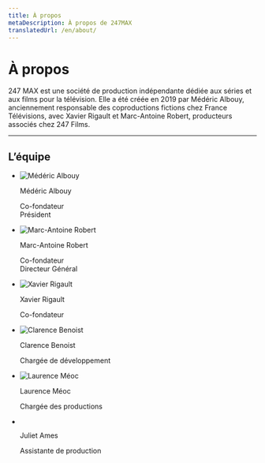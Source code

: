 ```yaml
---
title: À propos
metaDescription: À propos de 247MAX
translatedUrl: /en/about/
---
```


# À propos

247 MAX est une société de production indépendante dédiée aux séries et aux films pour la
télévision. Elle a été créée en 2019 par Médéric Albouy, anciennement responsable des
coproductions fictions chez France Télévisions, avec Xavier Rigault et Marc-Antoine Robert,
producteurs associés chez 247 Films. 

<hr role="presentation">

<div class="text-align-center">

## L’équipe

</div>

<div class="team">
  <ul class="team_list">
    <li class="team_item">
      <img src="/images/mederic-albouy.jpg" alt="Médéric Albouy" class="team_img">
      <p class="team_name">Médéric Albouy</p>
      <p class="team_function">Co-fondateur <br>Président</p>
    </li>
    <li class="team_item">
      <img src="/images/marc-antoine-robert.jpg" alt="Marc-Antoine Robert" class="team_img">
      <p class="team_name">Marc-Antoine Robert</p>
      <p class="team_function">Co-fondateur <br>Directeur Général</p>
    </li>
    <li class="team_item">
      <img src="/images/xavier-rigault.jpg" alt="Xavier Rigault" class="team_img">
      <p class="team_name">Xavier Rigault</p>
      <p class="team_function">Co-fondateur</p>
    </li>
    <li class="team_item">
      <img src="/images/clarence-benoist.jpg" alt="Clarence Benoist" class="team_img">
      <p class="team_name">Clarence Benoist</p>
      <p class="team_function">Chargée de développement</p>
    </li>
    <li class="team_item">
      <img src="/images/laurence-meoc.jpg" alt="Laurence Méoc" class="team_img">
      <p class="team_name">Laurence Méoc</p>
      <p class="team_function">Chargée des productions</p>
    </li>
    <li class="team_item">
      <img src="/images/team-woman.svg" alt="" class="team_img">
      <p class="team_name">Juliet Ames</p>
      <p class="team_function">Assistante de production</p>
    </li>
  </ul>
</div>